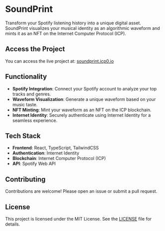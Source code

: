 # SoundPrint

Transform your Spotify listening history into a unique digital asset. SoundPrint visualizes your musical identity as an algorithmic waveform and mints it as an NFT on the Internet Computer Protocol (ICP).

## Access the Project

You can access the live project at: [soundprint.icp0.io](https://erpao-gqaaa-aaaad-aalhq-cai.icp0.io/home)

## Functionality

- **Spotify Integration**: Connect your Spotify account to analyze your top tracks and genres.
- **Waveform Visualization**: Generate a unique waveform based on your music taste.
- **NFT Minting**: Mint your waveform as an NFT on the ICP blockchain.
- **Internet Identity**: Securely authenticate using Internet Identity for a seamless experience.

## Tech Stack

- **Frontend**: React, TypeScript, TailwindCSS
- **Authentication**: Internet Identity
- **Blockchain**: Internet Computer Protocol (ICP)
- **API**: Spotify Web API

## Contributing

Contributions are welcome! Please open an issue or submit a pull request.

## License

This project is licensed under the MIT License. See the [LICENSE](LICENSE) file for details.
